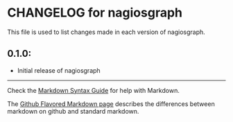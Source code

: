 # CHANGELOG for nagiosgraph

This file is used to list changes made in each version of nagiosgraph.

## 0.1.0:

* Initial release of nagiosgraph

- - -
Check the [Markdown Syntax Guide](http://daringfireball.net/projects/markdown/syntax) for help with Markdown.

The [Github Flavored Markdown page](http://github.github.com/github-flavored-markdown/) describes the differences between markdown on github and standard markdown.
